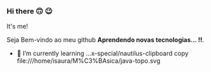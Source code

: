 ### Hi there 🙃 😉

It's me!

Seja Bem-vindo ao meu github  **Aprendendo novas tecnologias... !!**. 
- 🌱 I’m currently learning ...x-special/nautilus-clipboard
copy
file:///home/isaura/M%C3%BAsica/java-topo.svg





<!--
**IsauraManico/IsauraManico** is a ✨ _special_ ✨ repository because its `README.md` (this file) appears on your GitHub profile.

Here are some ideas to get you started:

- 🔭 I’m currently working on ...
- 🌱 I’m currently learning ...
- 👯 I’m looking to collaborate on ...
- 🤔 I’m looking for help with ...
- 💬 Ask me about ...
- 📫 How to reach me: ...
- 😄 Pronouns: ...
- ⚡ Fun fact: ...
-->
